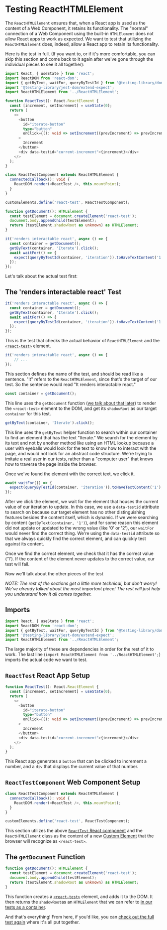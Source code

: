 # Testing ReactHTMLElement

The `ReactHTMLElement` ensures that, when a React app is used as the content of a Web Component, it retains its functionality. The "normal" connection of a Web Component using the built-in `HTMLElement` does not allow React apps to work as expected. We want to test that utilizing the `ReactHTMLElement` does, indeed, allow a React app to retain its functionality.

Here is the test in full. (If you want to, or if it's more comfortable,  you can skip this section and come back to it again after we've gone through the individual pieces to see it all together):

```typescript
import React, { useState } from 'react';
import ReactDOM from 'react-dom';
import { getByText, waitFor, queryByTestId } from '@testing-library/dom';
import '@testing-library/jest-dom/extend-expect';
import ReactHTMLElement from '../ReactHTMLElement';

function ReactTest(): React.ReactElement {
  const [increment, setIncrement] = useState(0);
  return (
    <>
      <button
        id="iterate-button"
        type="button"
        onClick={(): void => setIncrement((prevIncrement) => prevIncrement + 1)}
      >
        Increment
      </button>
      <div data-testid="current-increment">{increment}</div>
    </>
  );
}

class ReactTestComponent extends ReactHTMLElement {
  connectedCallback(): void {
    ReactDOM.render(<ReactTest />, this.mountPoint);
  }
}

customElements.define('react-test', ReactTestComponent);

function getDocument(): HTMLElement {
  const testElement = document.createElement('react-test');
  document.body.appendChild(testElement);
  return (testElement.shadowRoot as unknown) as HTMLElement;
}

it('renders interactable react', async () => {
  const container = getDocument();
  getByText(container, 'Iterate').click();
  await waitFor(() => {
    expect(queryByTestId(container, 'iteration')).toHaveTextContent('1');
  });
});
```

Let's talk about the actual test first:

## The 'renders interactable react' Test

```typescript
it('renders interactable react', async () => {
  const container = getDocument();
  getByText(container, 'Iterate').click();
  await waitFor(() => {
    expect(queryByTestId(container, 'iteration')).toHaveTextContent('1');
  });
});
```

This is the test that checks the actual behavior of `ReactHTMLElement` and the [`<react-test>`](#reacttestcomponent-web-component-setup) element.

```typescript
it('renders interactable react', async () => {
	// ...
});
```

This section defines the name of the test, and should be read like a sentence. "it" refers to the `ReactHTMLElement`, since that's the target of our test. So the sentence would read "It renders interactable react."

```typescript
const container = getDocument();
```

This line uses the `getDocument` function ([we talk about that later](#the-getdocument-function)) to render the `<react-test>` element to the DOM, and get its `shadowRoot` as our target `container` for this test.

```typescript
getByText(container, 'Iterate').click();
```

This line uses the `getByText` helper function to search within our container to find an element that has the text "Iterate." We search for the element by its text and not by another method like using an HTML lookup because a user with eyeballs would look for the text to know how to interact with the page, and would not look for an abstract code structure. We're trying to imitate a real user in our tests, rather than a "computer user" that knows how to traverse the page inside the browser.

Once we've found the element with the correct text, we click it.

```typescript
await waitFor(() => {
  expect(queryByTestId(container, 'iteration')).toHaveTextContent('1');
});
```

After we click the element, we wait for the element that houses the current value of our iteration to update. In this case, we use a `data-testid` attribute to search on because our target element has no other distinguishing features besides the content itself, which is dynamic. If we were searching by content (`getByText(container, '1')`), and for some reason this element did not update or updated to the wrong value (like '0' or '2'), our `waitFor` would never find the correct thing. We're using the `data-testid` attribute so that we always quickly find the correct element, and can quickly test against its content.

Once we find the correct element, we check that it has the correct value ('1'). If the content of the element never updates to the correct value, our test will fail.

Now we'll talk about the other pieces of the test

_*NOTE*: The rest of the sections get a little more technical, but don't worry! We've already talked about the most important piece! The rest will just help you understand how it all comes together._

## Imports

```typescript
import React, { useState } from 'react';
import ReactDOM from 'react-dom';
import { getByText, waitFor, queryByTestId } from '@testing-library/dom';
import '@testing-library/jest-dom/extend-expect';
import ReactHTMLElement from '../ReactHTMLElement';
```

The large majority of these are dependencies in order for the rest of it to work. The last line (`import ReactHTMLElement from '../ReactHTMLElement';`) imports the actual code we want to test.

## `ReactTest` React App Setup

```typescript
function ReactTest(): React.ReactElement {
  const [increment, setIncrement] = useState(0);
  return (
    <>
      <button
        id="iterate-button"
        type="button"
        onClick={(): void => setIncrement((prevIncrement) => prevIncrement + 1)}
      >
        Increment
      </button>
      <div data-testid="current-increment">{increment}</div>
    </>
  );
}
```

This React app generates a `button` that can be clicked to increment a number, and a `div` that displays the current value of that number.

## `ReactTestComponent` Web Component Setup

```typescript
class ReactTestComponent extends ReactHTMLElement {
  connectedCallback(): void {
    ReactDOM.render(<ReactTest />, this.mountPoint);
  }
}

customElements.define('react-test', ReactTestComponent);
```

This section utilizes the above [`ReactTest` React component](#reacttest-react-app-setup) and the `ReactHTMLElement` class as the content of a new [Custom Element](https://developer.mozilla.org/en-US/docs/Web/Web_Components/Using_custom_elements) that the browser will recognize as `<react-test>`.

## The `getDocument` Function

```typescript
function getDocument(): HTMLElement {
  const testElement = document.createElement('react-test');
  document.body.appendChild(testElement);
  return (testElement.shadowRoot as unknown) as HTMLElement;
}
```

This function creates a [`<react-test>`](#reacttestcomponent-web-component-setup) element, and adds it to the DOM. It then returns the `shadowRoot`as an `HTMLElement` that we can refer to [in our tests as a container](#the-renders-interactable-react-test).

And that's everything! From here, if you'd like, you can [check out the full test again](#testing-reacthtmlelement) where it's all put together.